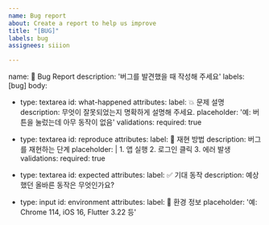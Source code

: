 ```yaml
---
name: Bug report
about: Create a report to help us improve
title: "[BUG]"
labels: bug
assignees: siiion

---
```


name: 🐞 Bug Report
description: '버그를 발견했을 때 작성해 주세요'
labels: [bug]
body:
  - type: textarea
    id: what-happened
    attributes:
      label: 💥 문제 설명
      description: 무엇이 잘못되었는지 명확하게 설명해 주세요.
      placeholder: '예: 버튼을 눌렀는데 아무 동작이 없음'
    validations:
      required: true

  - type: textarea
    id: reproduce
    attributes:
      label: 🔁 재현 방법
      description: 버그를 재현하는 단계
      placeholder: |
        1. 앱 실행
        2. 로그인 클릭
        3. 에러 발생
    validations:
      required: true

  - type: textarea
    id: expected
    attributes:
      label: ✅ 기대 동작
      description: 예상했던 올바른 동작은 무엇인가요?

  - type: input
    id: environment
    attributes:
      label: 🧪 환경 정보
      placeholder: '예: Chrome 114, iOS 16, Flutter 3.22 등'
